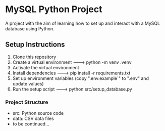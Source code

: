 # MySQL Python Project

A project with the aim of learning how to set up and interact with a MySQL database using Python.

## Setup Instructions

1. Clone this repository
2. Create a virtual environment ---> python -m venv .venv
3. Activate the virtual environment
4. Install dependencies ---> pip install -r requirements.txt
5. Set up environment variables (copy ".env.example`" to ".env" and update values)
6. Run the setup script ---> python src/setup_database.py

### Project Structure

- src: Python source code
- data: CSV data files
- to be continued... 